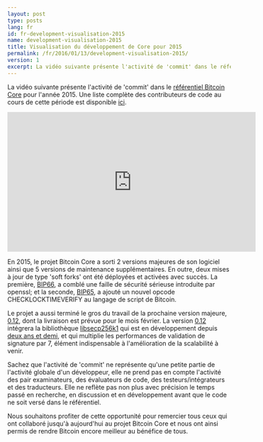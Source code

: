 ```yaml
---
layout: post
type: posts
lang: fr
id: fr-development-visualisation-2015
name: development-visualisation-2015
title: Visualisation du développement de Core pour 2015
permalink: /fr/2016/01/13/development-visualisation-2015/
version: 1
excerpt: La vidéo suivante présente l'activité de 'commit' dans le référentiel Bitcoin Core au cours de l'année 2015.
---
```

La vidéo suivante présente l'activité de 'commit' dans le [référentiel Bitcoin Core][repository] pour l'année 2015.  Une liste complète des contributeurs de code au cours de cette période est disponible [ici][activity].

<iframe width="560" height="315" src="https://www.youtube.com/embed/FIt7GLxxIpY" frameborder="0" allowfullscreen> </iframe>

En 2015, le projet Bitcoin Core a sorti 2 versions majeures de son logiciel ainsi que 5 versions de maintenance supplémentaires. 
En outre, deux mises à jour de type 'soft forks' ont été déployées et activées avec succès.  La première, [BIP66], a comblé une faille de sécurité sérieuse introduite par openssl; et la seconde, [BIP65], a ajouté un nouvel opcode CHECKLOCKTIMEVERIFY au langage de script de Bitcoin.

Le projet a aussi terminé le gros du travail de la prochaine version majeure, [0.12], dont la livraison est prévue pour le mois février.  La version [0.12] intégrera la bibliothèque [libsecp256k1] qui est en développement depuis [deux ans et demi][secp_contributors], et qui multiplie les performances de validation de signature par 7, élément indispensable à l'amélioration de la scalabilité à venir. 

Sachez que l'activité de 'commit' ne représente qu'une petite partie de l'activité globale d'un développeur, elle ne prend pas en compte l'activité des pair examinateurs, des évaluateurs de code, des testeurs/intégrateurs et des traducteurs.  Elle ne reflète pas non plus avec précision le temps passé en recherche, en discussion et en développement avant que le code ne soit versé dans le référentiel.

Nous souhaitons profiter de cette opportunité pour remercier tous ceux qui ont collaboré jusqu'à aujourd'hui au projet Bitcoin Core et nous ont ainsi permis de rendre Bitcoin encore meilleur au bénéfice de tous.

[repository]: https://github.com/bitcoin/bitcoin
[activity]: https://github.com/bitcoin/bitcoin/graphs/contributors?from=2015-01-01&to=2016-01-01&type=c
[BIP65]: https://github.com/bitcoin/bips/blob/master/bip-0065.mediawiki
[BIP66]: https://github.com/bitcoin/bips/blob/master/bip-0066.mediawiki
[0.12]: https://github.com/bitcoin/bitcoin/blob/0.12/doc/release-notes.md
[libsecp256k1]: https://github.com/bitcoin/secp256k1
[secp_contributors]: https://github.com/bitcoin/secp256k1/graphs/contributors?from=2013-03-04&to=2015-12-01&type=c